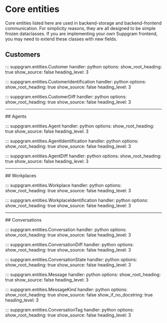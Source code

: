 # Core entities

Core entities listed here are used in backend-storage and backend-frontend communication.
For simplicity reasons, they are all designed to be simple frozen dataclasses. If you are
implementing your own Suppgram frontend, you may need to extend these classes with new fields.

## Customers

::: suppgram.entities.Customer
    handler: python
    options:
      show_root_heading: true
      show_source: false
      heading_level: 3

::: suppgram.entities.CustomerIdentification
    handler: python
    options:
      show_root_heading: true
      show_source: false
      heading_level: 3

::: suppgram.entities.CustomerDiff
    handler: python
    options:
      show_root_heading: true
      show_source: false
      heading_level: 3

<hr/>
## Agents

::: suppgram.entities.Agent
    handler: python
    options:
      show_root_heading: true
      show_source: false
      heading_level: 3

::: suppgram.entities.AgentIdentification
    handler: python
    options:
      show_root_heading: true
      show_source: false
      heading_level: 3

::: suppgram.entities.AgentDiff
    handler: python
    options:
      show_root_heading: true
      show_source: false
      heading_level: 3

<hr/>
## Workplaces

::: suppgram.entities.Workplace
    handler: python
    options:
      show_root_heading: true
      show_source: false
      heading_level: 3

::: suppgram.entities.WorkplaceIdentification
    handler: python
    options:
      show_root_heading: true
      show_source: false
      heading_level: 3

<hr/>
## Conversations

::: suppgram.entities.Conversation
    handler: python
    options:
      show_root_heading: true
      show_source: false
      heading_level: 3

::: suppgram.entities.ConversationDiff
    handler: python
    options:
      show_root_heading: true
      show_source: false
      heading_level: 3

::: suppgram.entities.ConversationState
    handler: python
    options:
      show_root_heading: true
      show_source: false
      heading_level: 3

::: suppgram.entities.Message
    handler: python
    options:
      show_root_heading: true
      show_source: false
      heading_level: 3

::: suppgram.entities.MessageKind
    handler: python
    options:
      show_root_heading: true
      show_source: false
      show_if_no_docstring: true
      heading_level: 3

::: suppgram.entities.ConversationTag
    handler: python
    options:
      show_root_heading: true
      show_source: false
      heading_level: 3
